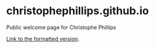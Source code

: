 # christophephillips.github.io
Public welcome page for Christophe Phillips

[Link to the formatted version](https://christophephillips.github.io/).
